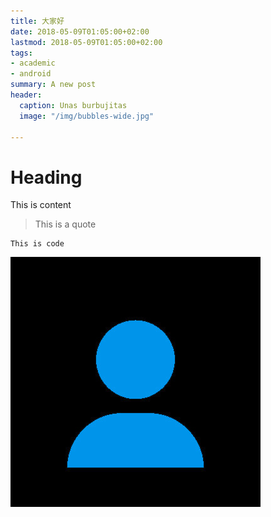 ```yaml
---
title: 大家好
date: 2018-05-09T01:05:00+02:00
lastmod: 2018-05-09T01:05:00+02:00
tags:
- academic
- android
summary: A new post
header:
  caption: Unas burbujitas
  image: "/img/bubbles-wide.jpg"

---
```

# Heading

This is content

> This is a quote

    This is code

![An image](/img/portrait.jpg)